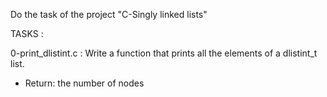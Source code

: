 Do the task of the project "C-Singly linked lists"

TASKS :

0-print_dlistint.c : Write a function that prints all the elements of a dlistint_t list.
- Return: the number of nodes
